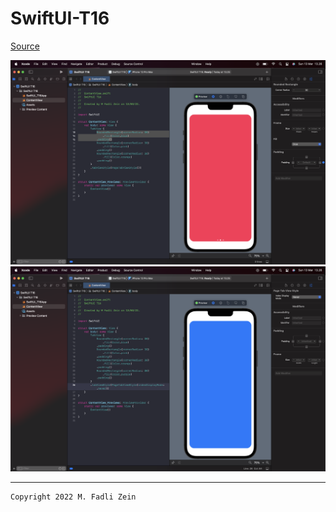 # SwiftUI-T16

[Source]()

<pre>
<img src="preview/example1.png">
<img src="preview/example2.png">
</pre>

---

```
Copyright 2022 M. Fadli Zein
```


